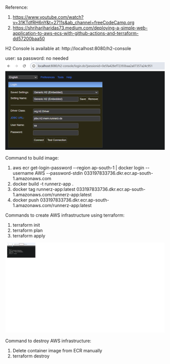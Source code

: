 Reference: 
1. https://www.youtube.com/watch?v=31KTdfRH6nY&t=2711s&ab_channel=freeCodeCamp.org
2. https://shrihariharidas73.medium.com/deploying-a-simple-web-application-to-aws-ecs-with-github-actions-and-terraform-dd57200baa50

H2 Console is available at: http://localhost:8080/h2-console

user: sa 
password: no needed
![img.png](img.png)

Command to build image:
1. aws ecr get-login-password --region ap-south-1 | docker login --username AWS --password-stdin 033197833736.dkr.ecr.ap-south-1.amazonaws.com
2. docker build -t runnerz-app .
3. docker tag runnerz-app:latest 033197833736.dkr.ecr.ap-south-1.amazonaws.com/runnerz-app:latest
4. docker push 033197833736.dkr.ecr.ap-south-1.amazonaws.com/runnerz-app:latest

Commands to create AWS infrastructure using terraform:
1. terraform init
2. terraform plan
3. terraform apply

![img_1.png](img_1.png)

Command to destroy AWS infrastructure:
1. Delete container image from ECR manually
2. terraform destroy

